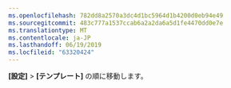 ```yaml
---
ms.openlocfilehash: 782dd8a2570a3dc4d1bc5964d1b4200d0eb94e49
ms.sourcegitcommit: 483c777a1537ccab6a2a2da6a5d1fe4470dd0e7e
ms.translationtype: MT
ms.contentlocale: ja-JP
ms.lasthandoff: 06/19/2019
ms.locfileid: "63320424"
---
```

**[設定]**  >  **[テンプレート]** の順に移動します。